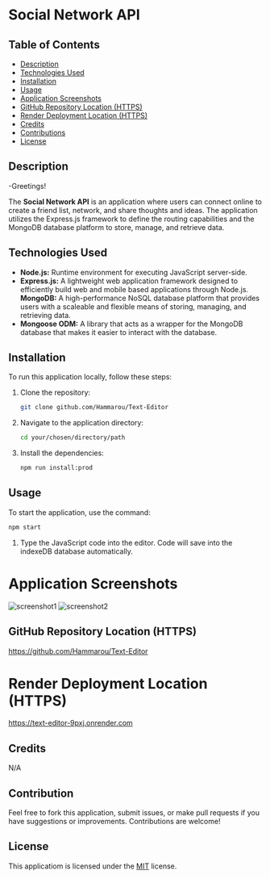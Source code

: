 # Social Network API

## Table of Contents

- [Description](#description)
- [Technologies Used](#technologies-used)
- [Installation](#installation)
- [Usage](#usage)
- [Application Screenshots](#application-screenshots)
- [GitHub Repository Location (HTTPS)](#github-repository-location)
- [Render Deployment Location (HTTPS)](#render-deployment-location-https)
- [Credits](#credits)
- [Contributions](#contributions)
- [License](#license)


## Description

-Greetings!

The **Social Network API** is an application where users can connect online to create a friend list, network, and share thoughts and ideas. The application utilizes the Express.js framework to define the routing capabilities and the MongoDB database platform to store, manage, and retrieve data.


## Technologies Used

- **Node.js:** Runtime environment for executing JavaScript server-side.
- **Express.js:** A lightweight web application framework designed to efficiently build web and mobile based applications through Node.js.
**MongoDB:** A high-performance NoSQL database platform that provides users with a scaleable and flexible means of storing, managing, and retrieving data. 
- **Mongoose ODM:** A library that acts as a wrapper for the MongoDB database that makes it easier to interact with the database.


## Installation

To run this application locally, follow these steps:

1. Clone the repository:
   ```sh
   git clone github.com/Hammarou/Text-Editor
   ```

2. Navigate to the application directory:
   ```sh
   cd your/chosen/directory/path
   ```

3. Install the dependencies:
   ```sh
   npm run install:prod
   ```

## Usage

To start the application, use the command: 

```sh 
npm start
```

1. Type the JavaScript code into the editor. Code will save into the indexeDB database automatically.

# Application Screenshots

![screenshot1](/client/assets/images/screentshot1.png)
![screenshot2](/client/assets/images/screenshot2.png)


## GitHub Repository Location (HTTPS)

https://github.com/Hammarou/Text-Editor


# Render Deployment Location (HTTPS) 

https://text-editor-9pxj.onrender.com


## Credits

N/A


## Contribution

Feel free to fork this application, submit issues, or make pull requests if you have suggestions or improvements. Contributions are welcome!

## License

This applicatiom is licensed under the [MIT](LICENSE) license.